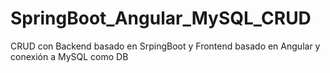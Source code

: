 # SpringBoot_Angular_MySQL_CRUD
CRUD con Backend basado en SrpingBoot y Frontend basado en Angular y conexión a MySQL como DB
